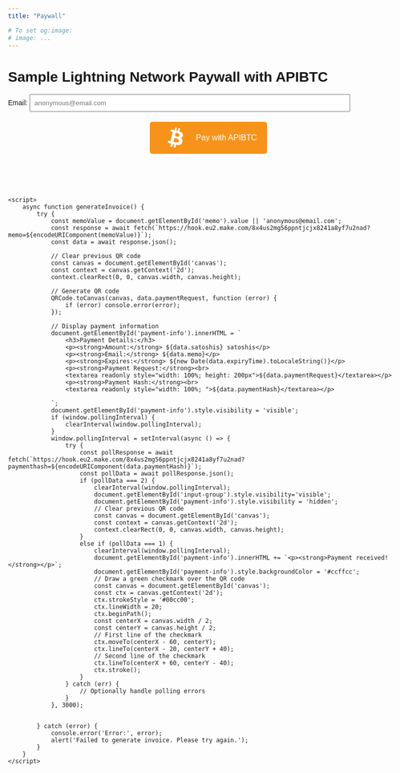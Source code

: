 ```yaml
---
title: "Paywall"

# To set og:image:
# image: ...
---
```

<html lang="en">
<head>
    <meta charset="UTF-8">
    <meta name="viewport" content="width=device-width, initial-scale=1.0">
    <title>Sample Lightning Network Paywall with APIBTC</title>
    <script src="https://cdn.jsdelivr.net/npm/qrcode@1.5.1/build/qrcode.min.js"></script>
    <style>
        body {
            font-family: Arial, sans-serif;
            max-width: 800px;
            margin: 0 auto;
            padding: 20px;
        }
        #canvas {
            margin: 20px 0;
        }
        .payment-info {
            background: #f5f5f5;
            padding: 15px;
            border-radius: 5px;
            margin: 10px 0;
        }
        .input-group {
            margin-bottom: 15px;
        }
    </style>
</head>
<body>
    <h1>Sample Lightning Network Paywall with APIBTC</h1>
    <div class="input-group" id="input-group">
        <label for="memo" style="width: 20%;">Email: </label>
        <input type="text" id="memo" placeholder="anonymous@email.com" style="width: 80%; padding: 8px; box-sizing: border-box;">
        <div style=" display: flex;justify-content: center; width: 100%; margin-top: 10px;">
        <button onclick="generateInvoice()" style="padding: 0px 20px; background-color: #f7931a; color: white; border: none; border-radius: 5px; font-size: 16px; cursor: pointer; display: flex; align-items: center; gap: 8px; margin-top: 10px;"
                onmouseover="this.style.backgroundColor='#e07d0b'; this.style.transform='scale(1.03)'" 
        onmouseout="this.style.backgroundColor='#f7931a'; this.style.transform='scale(1)'"
        onmousedown="this.style.backgroundColor='#c06a0a'; this.style.transform='scale(0.98)'"
        onmouseup="this.style.backgroundColor='#e07d0b'; this.style.transform='scale(1.03)'"
        >
<svg xmlns:rdf="http://www.w3.org/1999/02/22-rdf-syntax-ns#" xmlns="http://www.w3.org/2000/svg" height="64" width="64" version="1.1" xmlns:cc="http://creativecommons.org/ns#" xmlns:dc="http://purl.org/dc/elements/1.1/">
<g transform="translate(0.00630876,-0.00301984)">
<path fill="#f7931a" d="m63.033,39.744c-4.274,17.143-21.637,27.576-38.782,23.301-17.138-4.274-27.571-21.638-23.295-38.78,4.272-17.145,21.635-27.579,38.775-23.305,17.144,4.274,27.576,21.64,23.302,38.784z"/>
<path fill="#FFF" d="m46.103,27.444c0.637-4.258-2.605-6.547-7.038-8.074l1.438-5.768-3.511-0.875-1.4,5.616c-0.923-0.23-1.871-0.447-2.813-0.662l1.41-5.653-3.509-0.875-1.439,5.766c-0.764-0.174-1.514-0.346-2.242-0.527l0.004-0.018-4.842-1.209-0.934,3.75s2.605,0.597,2.55,0.634c1.422,0.355,1.679,1.296,1.636,2.042l-1.638,6.571c0.098,0.025,0.225,0.061,0.365,0.117-0.117-0.029-0.242-0.061-0.371-0.092l-2.296,9.205c-0.174,0.432-0.615,1.08-1.609,0.834,0.035,0.051-2.552-0.637-2.552-0.637l-1.743,4.019,4.569,1.139c0.85,0.213,1.683,0.436,2.503,0.646l-1.453,5.834,3.507,0.875,1.439-5.772c0.958,0.26,1.888,0.5,2.798,0.726l-1.434,5.745,3.511,0.875,1.453-5.823c5.987,1.133,10.489,0.676,12.384-4.739,1.527-4.36-0.076-6.875-3.226-8.515,2.294-0.529,4.022-2.038,4.483-5.155zm-8.022,11.249c-1.085,4.36-8.426,2.003-10.806,1.412l1.928-7.729c2.38,0.594,10.012,1.77,8.878,6.317zm1.086-11.312c-0.99,3.966-7.1,1.951-9.082,1.457l1.748-7.01c1.982,0.494,8.365,1.416,7.334,5.553z"/>
</g>
</svg>
            Pay with APIBTC
        </button>
        </div>
    </div>
    <br/>
    <canvas id="canvas"></canvas>
    <div id="payment-info" class="payment-info" style="visibility: hidden;"></div>

    <script>
        async function generateInvoice() {
            try {
                const memoValue = document.getElementById('memo').value || 'anonymous@email.com';
                const response = await fetch(`https://hook.eu2.make.com/8x4us2mg56ppntjcjx8241a8yf7u2nad?memo=${encodeURIComponent(memoValue)}`);
                const data = await response.json();
                
                // Clear previous QR code
                const canvas = document.getElementById('canvas');
                const context = canvas.getContext('2d');
                context.clearRect(0, 0, canvas.width, canvas.height);
                
                // Generate QR code
                QRCode.toCanvas(canvas, data.paymentRequest, function (error) {
                    if (error) console.error(error);
                });

                // Display payment information
                document.getElementById('payment-info').innerHTML = `
                    <h3>Payment Details:</h3>
                    <p><strong>Amount:</strong> ${data.satoshis} satoshis</p>
                    <p><strong>Email:</strong> ${data.memo}</p>
                    <p><strong>Expires:</strong> ${new Date(data.expiryTime).toLocaleString()}</p>
                    <p><strong>Payment Request:</strong><br>
                    <textarea readonly style="width: 100%; height: 200px">${data.paymentRequest}</textarea></p>
                    <p><strong>Payment Hash:</strong><br>
                    <textarea readonly style="width: 100%; ">${data.paymentHash}</textarea></p>

                `;
                document.getElementById('payment-info').style.visibility = 'visible';
                if (window.pollingInterval) {
                    clearInterval(window.pollingInterval);
                }
                window.pollingInterval = setInterval(async () => {
                    try {
                        const pollResponse = await fetch(`https://hook.eu2.make.com/8x4us2mg56ppntjcjx8241a8yf7u2nad?paymenthash=${encodeURIComponent(data.paymentHash)}`);
                        const pollData = await pollResponse.json();
                        if (pollData === 2) {
                            clearInterval(window.pollingInterval);
                            document.getElementById('input-group').style.visibility='visible';
                            document.getElementById('payment-info').style.visibility = 'hidden';
                            // Clear previous QR code
                            const canvas = document.getElementById('canvas');
                            const context = canvas.getContext('2d');
                            context.clearRect(0, 0, canvas.width, canvas.height);
                        }
                        else if (pollData === 1) {
                            clearInterval(window.pollingInterval);
                            document.getElementById('payment-info').innerHTML += `<p><strong>Payment received!</strong></p>`;
                            document.getElementById('payment-info').style.backgroundColor = '#ccffcc';
                            // Draw a green checkmark over the QR code
                            const canvas = document.getElementById('canvas');
                            const ctx = canvas.getContext('2d');
                            ctx.strokeStyle = '#00cc00';
                            ctx.lineWidth = 20;
                            ctx.beginPath();
                            const centerX = canvas.width / 2;
                            const centerY = canvas.height / 2;
                            // First line of the checkmark
                            ctx.moveTo(centerX - 60, centerY);
                            ctx.lineTo(centerX - 20, centerY + 40);
                            // Second line of the checkmark
                            ctx.lineTo(centerX + 60, centerY - 40);
                            ctx.stroke();
                        }
                    } catch (err) {
                        // Optionally handle polling errors
                    }
                }, 3000);


            } catch (error) {
                console.error('Error:', error);
                alert('Failed to generate invoice. Please try again.');
            }
        }
    </script>
</body>
</html>